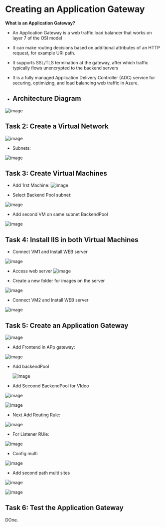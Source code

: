 # Creating an Application Gateway

__What is an Application Gateway?__
- An Application Gateway is a web traffic load balancer that works on layer 7 of the OSI model

- It can make routing decisions based on additional attributes of an HTTP request, for example URI path.

- It supports SSL/TLS termination at the gateway, after which traffic typically flows unencrypted to the backend servers

- It is a fully managed Application Delivery Controller (ADC) service for securing, optimizing, and load balancing web traffic in Azure.

- ## Architecture Diagram

![image](https://github.com/Tcarters/Cloud-Security-Journey/assets/71230412/1cf180ed-6c05-4cb9-840d-50ace01565ce)


## Task 2: Create a Virtual Network

![image](https://github.com/Tcarters/Cloud-Security-Journey/assets/71230412/ab961ff6-dce7-4678-a1f9-0e606df5cf5e)

- Subnets:

![image](https://github.com/Tcarters/Cloud-Security-Journey/assets/71230412/34177744-047a-4193-8772-0b59387e3933)

## Task 3: Create Virtual Machines

- Add 1rst Machine:
![image](https://github.com/Tcarters/Cloud-Security-Journey/assets/71230412/5ea65ec1-5506-4fc9-9d7d-e1d37cf55a45)

- Select Backend Pool subnet:

![image](https://github.com/Tcarters/Cloud-Security-Journey/assets/71230412/67b51f1d-201e-4d29-a23e-a8893972312f)

- Add second VM on same subnet BackendPool

![image](https://github.com/Tcarters/Cloud-Security-Journey/assets/71230412/f7d54116-4019-4514-b761-2b549801b7a2)

## Task 4: Install IIS in both Virtual Machines

- Connect VM1 and Install WEB server

![image](https://github.com/Tcarters/Cloud-Security-Journey/assets/71230412/b8abee20-9b89-4483-bc5e-b79652a14285)

- Access web server
![image](https://github.com/Tcarters/Cloud-Security-Journey/assets/71230412/d997c033-513c-40e9-b3a7-77738d83e059)

- Create a new folder for images on the server

![image](https://github.com/Tcarters/Cloud-Security-Journey/assets/71230412/d9ebf014-62e8-482f-8626-864ee5d48a51)


  
- Connect VM2 and Install WEB server

![image](https://github.com/Tcarters/Cloud-Security-Journey/assets/71230412/49fc07ba-11d2-444e-a093-2d2df48f612d)


## Task 5: Create an Application Gateway

![image](https://github.com/Tcarters/Cloud-Security-Journey/assets/71230412/cea5506d-d98b-4446-9323-e715e7e0021f)

- Add Frontend in APp gateway:

![image](https://github.com/Tcarters/Cloud-Security-Journey/assets/71230412/4a6d71dc-60f2-482f-b115-99e3640d7c70)

- Add backendPool

  ![image](https://github.com/Tcarters/Cloud-Security-Journey/assets/71230412/fb7d002f-f899-45f9-a2c3-8cc74be4c625)

- Add Secoond BackendPool for VIdeo

![image](https://github.com/Tcarters/Cloud-Security-Journey/assets/71230412/4232c84d-cda8-4ceb-bd33-9e2eeeb4f894)

![image](https://github.com/Tcarters/Cloud-Security-Journey/assets/71230412/a5a7cdff-e64f-43d7-9fe0-92a47cd4aba7)

- Next Add Routing Rule:

![image](https://github.com/Tcarters/Cloud-Security-Journey/assets/71230412/4b23a794-14ad-4c77-8cfc-412b083ab3c3)

- For Listener RUle:

![image](https://github.com/Tcarters/Cloud-Security-Journey/assets/71230412/7049c0d0-ddb7-49c4-86a4-43246ada70b3)

- Config multi

![image](https://github.com/Tcarters/Cloud-Security-Journey/assets/71230412/ad774515-0b45-4403-a37d-daf4930b8df7)

- Add second path multi sites

![image](https://github.com/Tcarters/Cloud-Security-Journey/assets/71230412/5e33af3f-8950-4b22-af68-e53551af44e8)

![image](https://github.com/Tcarters/Cloud-Security-Journey/assets/71230412/645053f6-d39e-4ee8-84ee-b53a27344178)

## Task 6: Test the Application Gateway

DOne.


